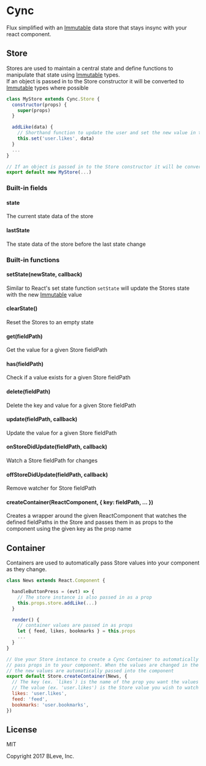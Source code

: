 # Cync

Flux simplified with an [Immutable][0] data store that stays insync with your react component.

## Store

Stores are used to maintain a central state and define functions to manipulate that state using [Immutable][0] types.  
If an object is passed in to the Store constructor it will be converted to [Immutable][0] types where possible

```js
class MyStore extends Cync.Store {
  constructor(props) {
    super(props)
  }

  addLike(data) {
    // Shorthand function to update the user and set the new value in the Store state
    this.set('user.likes', data)
  }
  ...
}

// If an object is passed in to the Store constructor it will be converted to Immutable types where possible
export default new MyStore(...)
```

### Built-in fields

#### state

The current state data of the store

#### lastState

The state data of the store before the last state change

### Built-in functions

#### setState(newState, callback)

Similar to React's set state function `setState` will update the Stores state with the new [Immutable][0] value

#### clearState()

Reset the Stores to an empty state

#### get(fieldPath)

Get the value for a given Store fieldPath

#### has(fieldPath)

Check if a value exists for a given Store fieldPath

#### delete(fieldPath)

Delete the key and value for a given Store fieldPath

#### update(fieldPath, callback)

Update the value for a given Store fieldPath

#### onStoreDidUpdate(fieldPath, callback)

Watch a Store fieldPath for changes

#### offStoreDidUpdate(fieldPath, callback)

Remove watcher for Store fieldPath

#### createContainer(ReactComponent, { key: fieldPath, ... })

Creates a wrapper around the given ReactComponent that watches the defined fieldPaths in the Store and passes them in as props to the component using the given key as the prop name 

## Container

Containers are used to automatically pass Store values into your component as they change.

```js
class News extends React.Component {

  handleButtonPress = (evt) => {
    // The store instance is also passed in as a prop
    this.props.store.addLike(...)
  }

  render() {
    // container values are passed in as props
    let { feed, likes, bookmarks } = this.props
    ...
  }
}

// Use your Store instance to create a Cync Container to automatically
// pass props in to your component. When the values are changed in the Store
// the new values are automatically passed into the component
export default Store.createContainer(News, {
  // The key (ex. `likes`) is the name of the prop you want the values to be passed in as
  // The value (ex. 'user.likes') is the Store value you wish to watch
  likes: 'user.likes',
  feed: 'feed',
  bookmarks: 'user.bookmarks',
})
```

## License

MIT

Copyright 2017 BLeve, Inc.

[0]: https://facebook.github.io/immutable-js/ 'Immutable'
